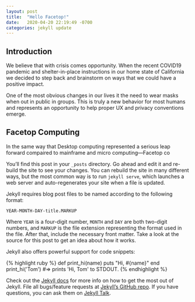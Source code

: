 ```yaml
---
layout: post
title:  "Hello Facetop!"
date:   2020-04-20 22:19:49 -0700
categories: jekyll update
---
```


## Introduction

We believe that with crisis comes opportunity. When the recent COVID19 pandemic and shelter-in-place instructions in our home state of California we decided to step back and brainstorm on ways that we could have a positive impact.

One of the most obvious changes in our lives it the need to wear masks when out in public in groups. This is truly a new behavior for most humans and represents an opportunity to help proper UX and privacy conventions emerge.

## Facetop Computing

In the same way that Desktop computing represented a serious leap forward compaired to mainframe and micro computing&mdash;Facetop co

You’ll find this post in your `_posts` directory. Go ahead and edit it and re-build the site to see your changes. You can rebuild the site in many different ways, but the most common way is to run `jekyll serve`, which launches a web server and auto-regenerates your site when a file is updated.

Jekyll requires blog post files to be named according to the following format:

`YEAR-MONTH-DAY-title.MARKUP`

Where `YEAR` is a four-digit number, `MONTH` and `DAY` are both two-digit numbers, and `MARKUP` is the file extension representing the format used in the file. After that, include the necessary front matter. Take a look at the source for this post to get an idea about how it works.

Jekyll also offers powerful support for code snippets:

{% highlight ruby %}
def print_hi(name)
  puts "Hi, #{name}"
end
print_hi('Tom')
#=> prints 'Hi, Tom' to STDOUT.
{% endhighlight %}

Check out the [Jekyll docs][jekyll-docs] for more info on how to get the most out of Jekyll. File all bugs/feature requests at [Jekyll’s GitHub repo][jekyll-gh]. If you have questions, you can ask them on [Jekyll Talk][jekyll-talk].

[jekyll-docs]: https://jekyllrb.com/docs/home
[jekyll-gh]:   https://github.com/jekyll/jekyll
[jekyll-talk]: https://talk.jekyllrb.com/
